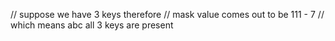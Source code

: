 // suppose we have 3 keys therefore
// mask value comes out to be 111 - 7
// which means abc all 3 keys are present